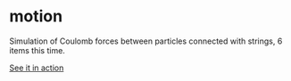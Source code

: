 # motion
Simulation of Coulomb forces between particles connected with strings, 6 items this time.

[See it in action](https://rdbuf.github.io/motion)
